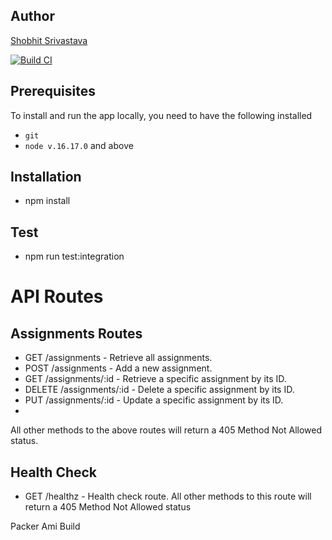 ## Author

[Shobhit Srivastava](mailto:srivastava.sho@northeastern.edu)

[![Build CI](https://github.com/csye-cloud-shobhit/webapp/actions/workflows/build-ci.yml/badge.svg)](https://github.com/csye-cloud-shobhit/webapp/actions/workflows/build-ci.yml)

## Prerequisites

To install and run the app locally, you need to have the following installed

- `git`
- `node v.16.17.0` and above

## Installation

- npm install

## Test
- npm run test:integration
# API Routes
## Assignments Routes
- GET /assignments - Retrieve all assignments.
- POST /assignments - Add a new assignment.
- GET /assignments/:id - Retrieve a specific assignment by its ID.
- DELETE /assignments/:id - Delete a specific assignment by its ID.
- PUT /assignments/:id - Update a specific assignment by its ID.
- 
All other methods to the above routes will return a 405 Method Not Allowed status.
## Health Check
- GET /healthz - Health check route.
All other methods to this route will return a 405 Method Not Allowed status

Packer Ami Build
